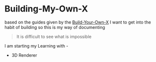 # Building-My-Own-X
based on the guides given by the [Build-Your-Own-X](https://github.com/codecrafters-io/build-your-own-x)
I want to get into the habit of building so this is my way of documenting

> It is difficult to see what is impossible

I am starting my Learning with -
- 3D Renderer
